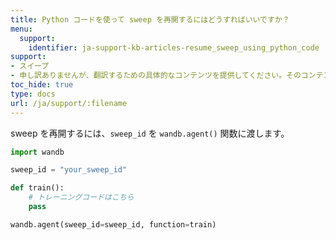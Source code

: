 ```yaml
---
title: Python コードを使って sweep を再開するにはどうすればいいですか？
menu:
  support:
    identifier: ja-support-kb-articles-resume_sweep_using_python_code
support:
- スイープ
- 申し訳ありませんが、翻訳するための具体的なコンテンツを提供してください。そのコンテンツを翻訳します。
toc_hide: true
type: docs
url: /ja/support/:filename
---
```


sweep を再開するには、`sweep_id` を `wandb.agent()` 関数に渡します。

```python
import wandb

sweep_id = "your_sweep_id"

def train():
    # トレーニングコードはこちら
    pass

wandb.agent(sweep_id=sweep_id, function=train)
```
